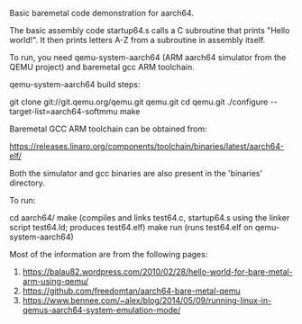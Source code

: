Basic baremetal code demonstration for aarch64.

The basic assembly code startup64.s calls a C subroutine that prints "Hello world!". It then prints letters A-Z from a subroutine in assembly itself.

To run, you need qemu-system-aarch64 (ARM aarch64 simulator from the QEMU project) and baremetal gcc ARM toolchain.

qemu-system-aarch64 build steps:

git clone git://git.qemu.org/qemu.git qemu.git
cd qemu.git
./configure --target-list=aarch64-softmmu
make

Baremetal GCC ARM toolchain can be obtained from:

https://releases.linaro.org/components/toolchain/binaries/latest/aarch64-elf/

Both the simulator and gcc binaries are also present in the 'binaries' directory.

To run:

cd aarch64/
make (compiles and links test64.c, startup64.s using the linker script test64.ld; produces test64.elf)
make run (runs test64.elf on qemu-system-aarch64)

Most of the information are from the following pages:
1. https://balau82.wordpress.com/2010/02/28/hello-world-for-bare-metal-arm-using-qemu/
2. https://github.com/freedomtan/aarch64-bare-metal-qemu
3. https://www.bennee.com/~alex/blog/2014/05/09/running-linux-in-qemus-aarch64-system-emulation-mode/
